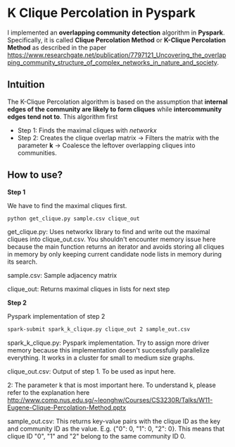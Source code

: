 # K Clique Percolation in Pyspark
I implemented an **overlapping community detection** algorithm in **Pyspark**. Specifically, it is called **Clique Percolation Method** or **K-Clique Percolation Method** as described in the paper https://www.researchgate.net/publication/7797121_Uncovering_the_overlapping_community_structure_of_complex_networks_in_nature_and_society.

## Intuition
The K-Clique Percolation algorithm is based on the assumption that **internal edges of the community are likely to form cliques** while **intercommunity edges tend not to**. This algorithm first 
-	Step 1: Finds the maximal cliques with *networkx*
-	Step 2: Creates the clique overlap matrix -> Filters the matrix with the parameter **k** -> Coalesce the leftover overlapping cliques into communities. 

## How to use?
**Step 1**

We have to find the maximal cliques first.

```bash
python get_clique.py sample.csv clique_out
```

get_clique.py: Uses networkx library to find and write out the maximal cliques into clique_out.csv. You shouldn't encounter memory issue here because the main function returns an iterator and avoids storing all cliques in memory by only keeping current candidate node lists in memory during its search.

sample.csv: Sample adjacency matrix

clique_out: Returns maximal cliques in lists for next step

**Step 2**

Pyspark implementation of step 2

```bash
spark-submit spark_k_clique.py clique_out 2 sample_out.csv
```

spark_k_clique.py: Pyspark implementation. Try to assign more driver memory because this implementation doesn't successfully parallelize everything. It works in a cluster for small to medium size graphs.

clique_out.csv: Output of step 1. To be used as input here.

2: The parameter k that is most important here. To understand k, please refer to the explanation here http://www.comp.nus.edu.sg/~leonghw/Courses/CS3230R/Talks/W11-Eugene-Clique-Percolation-Method.pptx

sample_out.csv: This returns key-value pairs with the clique ID as the key and community ID as the value. E.g. {"0": 0, "1": 0, "2": 0}. This means that clique ID "0", "1" and "2" belong to the same community ID 0.
